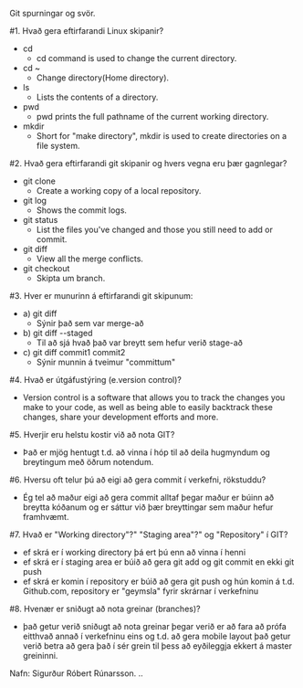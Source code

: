 Git spurningar og svör.

#1. Hvað gera eftirfarandi Linux skipanir?

*	cd    
	*	cd command is used to change the current directory.
*   cd ~  
	*	Change directory(Home directory).
*	ls    
	*	Lists the contents of a directory.
*	pwd   
	*	pwd prints the full pathname of the current working directory.
*	mkdir 
	*	Short for "make directory", mkdir is used to create directories on a file system. 

#2. Hvað gera eftirfarandi git skipanir og hvers vegna eru þær gagnlegar?

*	git clone    
	*	Create a working copy of a local repository.
*	git log      
	*	Shows the commit logs.
*	git status   
	*	List the files you've changed and those you still need to add or commit.
*	git diff     
	*	View all the merge conflicts.
*	git checkout 
	*	Skipta um branch.

#3. Hver er munurinn á eftirfarandi git skipunum:
*	a) git diff 		    
	* Sýnir það sem var merge-að
*	b) git diff --staged        
	* Til að sjá hvað það var breytt sem hefur verið stage-að
*	c) git diff commit1 commit2 
	* Sýnir munnin á tveimur "committum"

#4. Hvað er útgáfustýring (e.version control)? 
* Version control is a software that allows you to track the changes you make to your code, as well as being able to easily backtrack these changes, share your development efforts and more.

#5.	Hverjir eru helstu kostir við að nota GIT?
* Það er mjög hentugt t.d. að vinna í hóp til að deila hugmyndum og breytingum með öðrum notendum.

#6.	Hversu oft telur þú að eigi að gera commit í verkefni, rökstuddu?
* Ég tel að maður eigi að gera commit alltaf þegar maður er búinn að breytta kóðanum og er sáttur við þær breyttingar sem maður hefur framhvæmt.

#7.	Hvað er "Working directory"?" "Staging area"?" og "Repository" í GIT?
* ef skrá er í working directory þá ert þú enn að vinna í henni
* ef skrá er í staging area er búið að gera git add og git commit en ekki git push
* ef skrá er komin í repository er búið að gera git push og hún komin á t.d. Github.com, repository er "geymsla" fyrir skrárnar í verkefninu

#8. Hvenær er sniðugt að nota greinar (branches)?
* það getur verið sniðugt að nota greinar þegar verið er að fara að prófa eitthvað annað í verkefninu eins og t.d. að gera mobile layout það getur verið betra að gera það í sér grein til þess að eyðileggja ekkert á master greininni.

Nafn: Sigurður Róbert Rúnarsson.
..